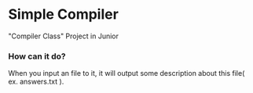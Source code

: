 # Simple Compiler
"Compiler Class" Project in Junior 

### How can it do?
When you input an file to it, it will output some description about this file( ex. answers.txt ).




